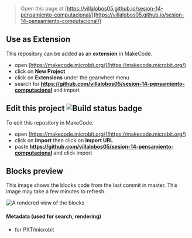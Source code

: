 
> Open this page at [https://villalobos05.github.io/sesion-14-pensamiento-computacional/](https://villalobos05.github.io/sesion-14-pensamiento-computacional/)

## Use as Extension

This repository can be added as an **extension** in MakeCode.

* open [https://makecode.microbit.org/](https://makecode.microbit.org/)
* click on **New Project**
* click on **Extensions** under the gearwheel menu
* search for **https://github.com/villalobos05/sesion-14-pensamiento-computacional** and import

## Edit this project ![Build status badge](https://github.com/villalobos05/sesion-14-pensamiento-computacional/workflows/MakeCode/badge.svg)

To edit this repository in MakeCode.

* open [https://makecode.microbit.org/](https://makecode.microbit.org/)
* click on **Import** then click on **Import URL**
* paste **https://github.com/villalobos05/sesion-14-pensamiento-computacional** and click import

## Blocks preview

This image shows the blocks code from the last commit in master.
This image may take a few minutes to refresh.

![A rendered view of the blocks](https://github.com/villalobos05/sesion-14-pensamiento-computacional/raw/master/.github/makecode/blocks.png)

#### Metadata (used for search, rendering)

* for PXT/microbit
<script src="https://makecode.com/gh-pages-embed.js"></script><script>makeCodeRender("{{ site.makecode.home_url }}", "{{ site.github.owner_name }}/{{ site.github.repository_name }}");</script>
